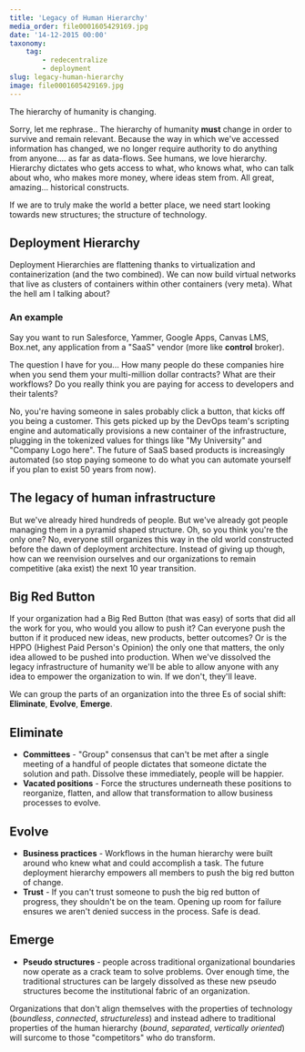 ```yaml
---
title: 'Legacy of Human Hierarchy'
media_order: file0001605429169.jpg
date: '14-12-2015 00:00'
taxonomy:
    tag:
        - redecentralize
        - deployment
slug: legacy-human-hierarchy
image: file0001605429169.jpg
---
```


<p>The hierarchy of humanity is changing.</p><p>Sorry, let me rephrase.. The hierarchy of humanity&nbsp;<strong>must</strong>&nbsp;change in order to survive and remain relevant. Because the way in which we&#39;ve accessed information has changed, we no longer require authority to do anything from anyone.... as far as data-flows. See humans, we love hierarchy. Hierarchy dictates who gets access to what, who knows what, who can talk about who, who makes more money, where ideas stem from. All great, amazing... historical constructs.</p><p>If we are to truly make the world a better place, we need start looking towards new structures; the structure of technology.</p><h2>Deployment Hierarchy</h2><p>Deployment Hierarchies are flattening thanks to virtualization and containerization (and the two combined). We can now build virtual networks that live as clusters of containers within other containers (very meta). What the hell am I talking about?</p><h3>An example</h3><p>Say you want to run Salesforce, Yammer, Google Apps, Canvas LMS, Box.net, any application from a &quot;SaaS&quot; vendor (more like <strong>control</strong> broker).</p><p>The question I have for you... How many people do these companies hire when you send them your multi-million dollar contracts? What are their workflows? Do you really think you are paying for access to developers and their talents?</p><p>No, you&#39;re having someone in sales probably click a button, that kicks off you being a customer. This gets picked up by the DevOps team&#39;s scripting engine and automatically provisions a new container of the infrastructure, plugging in the tokenized values for things like &quot;My University&quot; and &quot;Company Logo here&quot;. The future of SaaS based products is increasingly automated (so stop paying someone to do what you can automate yourself if you plan to exist 50 years from now).</p><h2>The legacy of human infrastructure</h2><p>But we&#39;ve already hired hundreds of people. But we&#39;ve already got people managing them in a pyramid shaped structure. Oh, so you think you&#39;re the only one? No, everyone still organizes this way in the old world constructed before the dawn of deployment architecture. Instead of giving up though, how can we reenvision ourselves and our organizations to remain competitive (aka exist) the next 10 year transition.</p><h2>Big Red Button</h2><p>If your organization had a Big Red Button (that was easy) of sorts that did all the work for you, who would you allow to push it? Can everyone push the button if it produced new ideas, new products, better outcomes? Or is the HPPO (Highest Paid Person&#39;s Opinion) the only one that matters, the only idea allowed to be pushed into production. When we&#39;ve dissolved the legacy infrastructure of humanity we&#39;ll be able to allow anyone with any idea to empower the organization to win. If we don&#39;t, they&#39;ll leave.</p><p>We can group the parts of an organization into the three Es of social shift: <strong>Eliminate</strong>, <strong>Evolve</strong>, <strong>Emerge</strong>.</p><h2>Eliminate</h2><ul><li><strong>Committees</strong> - &quot;Group&quot; consensus&nbsp;that can&#39;t be met after a single meeting of a handful of people dictates that someone dictate the solution and path. Dissolve these immediately, people will be happier.</li><li><strong>Vacated positions</strong> - Force the structures underneath these positions to reorganize, flatten, and allow that transformation to allow business processes to evolve.</li></ul><h2>Evolve</h2><ul><li><strong>Business practices</strong> - Workflows in the human hierarchy were built around who knew what and could accomplish a task. The future deployment hierarchy empowers all members to push the big red button of change.</li><li><strong>Trust</strong> - If you can&#39;t trust someone to push the big red button of progress, they shouldn&#39;t be on the team. Opening up room for failure ensures we aren&#39;t denied success in the process. Safe is dead.</li></ul><h2>Emerge</h2><ul><li><strong>Pseudo structures</strong> - people across traditional organizational boundaries now operate as a crack team to solve&nbsp;problems. Over enough time, the traditional structures can be largely dissolved as these new pseudo structures become the institutional fabric of an organization.</li></ul><p>Organizations that don&#39;t align themselves with the properties of technology (<em>boundless</em>, <em>connected</em>, <em>structureless</em>) and instead adhere to traditional properties of the human hierarchy (<em>bound</em>, <em>separated</em>, <em>vertically oriented</em>) will surcome to those &quot;competitors&quot; who do transform.</p>